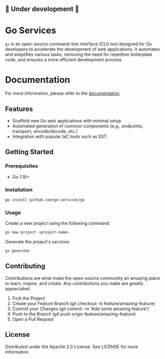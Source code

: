 ## 🚧 Under development 🚧

# Go Services
`gs` is an open-source command-line interface (CLI) tool designed for Go developers to accelerate the development of web applications. It automates and simplifies various tasks, removing the need for repetitive boilerplate code, and ensures a more efficient development process.

# Documentation
For more information, please refer to the [documentation](https://www.go-services.dev/).

## Features
- Scaffold new Go web applications with minimal setup
- Automated generation of common components (e.g.,  endpoints, transport, encode/decode, etc.)
- Integration with popular IaC tools such as SST.

## Getting Started

### Prerequisites
- Go 1.16+

### Installation

```bash
go install github.com/go-services/gs
```

### Usage
Create a new project using the following command:
```bash
gs new project <project-name>
```
Generate the project's services
```bash
gs generate
```

## Contributing
Contributions are what make the open-source community an amazing place to learn, inspire, and create. Any contributions you make are greatly appreciated.
1. Fork the Project
2. Create your Feature Branch (git checkout -b feature/amazing-feature)
3. Commit your Changes (git commit -m 'Add some amazing feature')
4. Push to the Branch (git push origin feature/amazing-feature)
5. Open a Pull Request

## License
Distributed under the Apache 2.0 License. See LICENSE for more information.